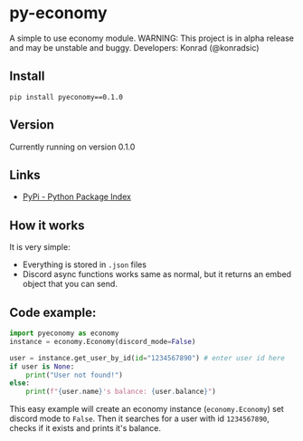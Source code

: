 # py-economy
A simple to use economy module.
WARNING: This project is in alpha release and may be unstable and buggy.
Developers: Konrad (@konradsic)
## Install
```pip install pyeconomy==0.1.0```
## Version
Currently running on version 0.1.0
## Links
* [PyPi - Python Package Index](https://pypi.org)
## How it works
It is very simple:
* Everything is stored in `.json` files
* Discord async functions works same as normal, but it returns an embed object that you can send.
## Code example:
```py
import pyeconomy as economy
instance = economy.Economy(discord_mode=False)

user = instance.get_user_by_id(id="1234567890") # enter user id here
if user is None:
    print("User not found!")
else:
    print(f"{user.name}'s balance: {user.balance}")
```
This easy example will create an economy instance (`economy.Economy`) set discord mode to `False`.
Then it searches for a user with id `1234567890`, checks if it exists and prints it's balance.
